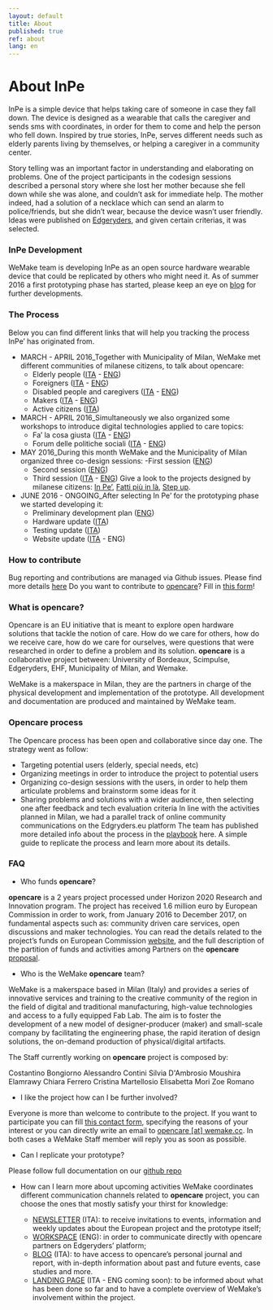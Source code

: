 ```yaml
---
layout: default
title: About
published: true
ref: about
lang: en
---
```


# About InPe
InPe is a simple device that helps taking care of someone in case they fall down. The device is designed as a wearable that calls the caregiver and sends sms with coordinates, in order for them to come and help the person who fell down.  Inspired by true stories, InPe, serves different needs such as elderly parents living by themselves, or helping a caregiver in a community center. 


Story telling was an important factor in understanding and elaborating on problems. One of the project participants in the codesign sessions described a personal story where she lost her mother because she fell down while she was alone, and couldn’t ask for immediate help.  The mother indeed, had a solution of a necklace which can send an alarm to police/friends, but she didn’t wear, because the device wasn’t user friendly. Ideas were published on [Edgeryders](https://edgeryders.eu/en), and given certain criterias, it was selected.  


### InPe Development
WeMake team is developing InPe as an open source hardware wearable device that could be replicated by others who might need it.  As of summer 2016 a first prototyping phase has started, please keep an eye on [blog](http://inpe.opencare.cc/blog/) for further developments.


### The Process
Below you can find different links that will help you tracking the process InPe’ has originated from.

- MARCH - APRIL 2016_Together with Municipality of Milan, WeMake met different communities of milanese citizens, to talk about opencare:
	- Elderly people ([ITA](http://wemake.cc/2016/03/10/opencare-e-balera-al-circolo-olmi-a-milano/) - [ENG](https://edgeryders.eu/en/opencare-research/meetings-with-milanese-community-march-12th-2016))
	- Foreigners ([ITA](http://wemake.cc/2016/03/14/opencare-incontra-i-giovani-stranieri-di-villa-pallavicini/) - [ENG](https://edgeryders.eu/en/opencare-research/opencare-outreach-events-meeting-with-migrant))
	- Disabled people and caregivers ([ITA](http://wemake.cc/2016/03/29/opencare-si-presenta-alle-famiglie-con-diverse-abilita/) - [ENG](https://edgeryders.eu/en/opencare-research/opencare-outreach-events-meeting-with-families-with))
	- Makers ([ITA](http://wemake.cc/2016/03/30/opencare-al-genuino-day/) - [ENG](https://edgeryders.eu/en/opencare-research/opencare-medicina-e-cura-opensource-alessandro))
	- Active citizens ([ITA](http://wemake.cc/2016/04/18/opencare-nella-social-street-di-via-san-gottardo/))
- MARCH - APRIL 2016_Simultaneously we also organized some workshops to introduce digital technologies applied to care topics:
	- Fa’ la cosa giusta ([ITA](http://wemake.cc/2016/03/15/opencare-a-fa-la-cosa-giusta/) - [ENG](https://edgeryders.eu/en/opencare-research/prendersi-cura-con-strumenti-open-source-workshop))
	- Forum delle politiche sociali ([ITA](http://wemake.cc/2016/04/05/opencare-al-forum-delle-politiche-sociali-workshop/) - [ENG](https://edgeryders.eu/en/opencare-research/localactivity-prendersi-cura-con-strumenti-open))
- MAY 2016_During this month WeMake and the Municipality of Milan organized three co-design sessions:
	-First session ([ENG](https://edgeryders.eu/en/opencare-research/report-local-activity-co-design))
	- Second session ([ENG](https://edgeryders.eu/en/opencare-research/report-local-activity-co-design-second-session))
	- Third session ([ITA](http://wemake.cc/2016/05/30/annunciamo-il-primo-prototipo-di-opencare/) - [ENG](https://edgeryders.eu/en/opencare-research/report-local-activity-co-design-3))
Give a look to the projects designed by milanese citizens: [In Pe’](https://edgeryders.eu/en/in-p), [Fatti più in là](https://edgeryders.eu/en/fatti-pi-in-l-or-step-aside), [Step up](https://edgeryders.eu/en/step-up).
- JUNE 2016 - ONGOING_After selecting In Pe’ for the prototyping phase we started developing it:
	- Preliminary development plan ([ENG](https://edgeryders.eu/en/opencare-research/prototype01-preliminary-development-plan))
	- Hardware update ([ITA](http://wemake.cc/2016/07/25/aggiornamenti-da-in-pe-primo-prototipo-opencare/))
	- Testing update ([ITA](http://wemake.cc/2016/10/06/novita-da-in-pe-il-braccialetto-che-allerta-in-caso-di-caduta/))
	- Website update ([ITA](http://wemake.cc/2016/10/19/e-online-il-sito-del-primo-prototipo-di-opencare-in-pe/) - ENG)








### How to contribute
Bug reporting and contributions are managed via Github issues. Please find more details [here](https://github.com/opencarecc/inpe/blob/master/README.md#bug-reporting-and-contributions)
Do you want to contribute to [opencare](http://opencare.cc/)? Fill in [this form](https://docs.google.com/forms/d/e/1FAIpQLScTPawmZVqyBLP3UyFSODRTxfCiLVqVclVWYbbVpl_jrXu77w/viewform)!






### What is opencare?
Opencare is an EU initiative that is meant to explore open hardware solutions that tackle the notion of care.  How do we care for others, how do we receive care, how do we care for ourselves, were questions that were researched in order to define a problem and its solution. **opencare** is a collaborative project between: University of Bordeaux, Scimpulse, Edgeryders, EHF, Municipality of Milan, and Wemake. 


WeMake is a makerspace in Milan, they are the partners in charge of the physical development and implementation of the prototype. All development and documentation are produced and maintained by WeMake team.



### Opencare process
The Opencare process has been open and collaborative since day one.  The strategy went as follow:
- Targeting potential users (elderly, special needs, etc)
- Organizing meetings in order to introduce the project to potential users
- Organizing co-design sessions with the users, in order to help them articulate problems and brainstorm some ideas for it
- Sharing problems and solutions with a wider audience, then selecting one after feedback and tech evaluation criteria
In line with the activities planned in Milan, we had a parallel track of online community communications on the Edgryders.eu platform
The team has published more detailed info about the process in the [playbook](http://playbook.opencare.cc/) here. A simple guide to replicate the process and learn more about its details.




### FAQ


- Who funds **opencare**?


**opencare** is a 2 years project processed under Horizon 2020 Research and Innovation program. The project has received 1.6 million euro by European Commission in order to work, from January 2016 to December 2017, on fundamental aspects such as: community driven care services, open discussions and maker technologies.
You can read the details related to the project’s funds on European Commission [website](http://cordis.europa.eu/project/rcn/198824_en.html), and the full description of the partition of funds and activities among Partners on the **opencare** [proposal](https://drive.google.com/file/d/0BxnwAmGNB9t9cTFKT3NLWEFWbXM/view). 


- Who is the WeMake **opencare** team? 


WeMake is a makerspace based in Milan (Italy) and provides a series of innovative services and training to the creative community of the region in the field of digital and traditional manufacturing, high-value technologies and access to a fully equipped Fab Lab.
The aim is to foster the development of a new model of designer-producer (maker) and small-scale company by facilitating the engineering phase, the rapid iteration of design solutions, the on-demand production of physical/digital artifacts.


The Staff currently working on **opencare** project is composed by:


Costantino Bongiorno
Alessandro Contini
Silvia D'Ambrosio
Moushira Elamrawy
Chiara Ferrero
Cristina Martellosio
Elisabetta Mori
Zoe Romano


- I like the project how can I be further involved?


Everyone is more than welcome to contribute to the project. If you want to participate you can fill [this contact form](https://docs.google.com/forms/d/e/1FAIpQLScTPawmZVqyBLP3UyFSODRTxfCiLVqVclVWYbbVpl_jrXu77w/viewform), specifying the reasons of your interest or you can directly write an email to [opencare [at] wemake.cc](mailto:opencare@wemake.cc.In). In both cases a WeMake Staff member will reply you as soon as possible.


- Can I replicate your prototype?

Please follow full documentation on our [github repo](https://github.com/opencarecc)


- How can I learn more about upcoming activities
WeMake coordinates different communication channels related to **opencare** project, you can choose the ones that mostly satisfy your thirst for knowledge:

	- [NEWSLETTER](http://tinyletter.com/WeMakeOpenCare) (ITA): to receive invitations to events, information and weekly updates about the European project and the prototype itself;
	- [WORKSPACE](http://edgeryders.eu/en/opencare-research) (ENG): in order to communicate directly with opencare partners on Edgeryders’ platform;
	- [BLOG](http://wemake.cc/category/opencare/) (ITA): to have access to opencare’s personal journal and report, with in-depth information about past and future events, case studies and more.
	- [LANDING PAGE](http://wemake.cc/opencare/) (ITA - ENG coming soon): to be informed about what has been done so far and to have a complete overview of WeMake’s involvement within the project.
